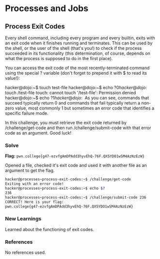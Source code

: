 # Processes and Jobs

## Process Exit Codes
Every shell command, including every program and every builtin, exits with an exit code when it finishes running and terminates. This can be used by the shell, or the user of the shell (that's you!) to check if the process succeeded in its functionality (this determination, of course, depends on what the process is supposed to do in the first place).

You can access the exit code of the most recently-terminated command using the special ? variable (don't forget to prepend it with $ to read its value!):

hacker@dojo:~$ touch test-file
hacker@dojo:~$ echo $?
0
hacker@dojo:~$ touch /test-file
touch: cannot touch '/test-file': Permission denied
hacker@dojo:~$ echo $?
1
hacker@dojo:~$
As you can see, commands that succeed typically return 0 and commands that fail typically return a non-zero value, most commonly 1 but sometimes an error code that identifies a specific failure mode.

In this challenge, you must retrieve the exit code returned by /challenge/get-code and then run /challenge/submit-code with that error code as an argument. Good luck!

### Solve
**Flag:** `pwn.college{g47-ezvfgAmDPAdd3hyvEhQ-76F.QX5YDO1wSM4AzNzEzW}`

Opened a file, checked it's exit code and used it with another file as an argument to get the flag.

```bash
hacker@processes~process-exit-codes:~$ /challenge/get-code
Exiting with an error code!
hacker@processes~process-exit-codes:~$ echo $?
236
hacker@processes~process-exit-codes:~$ /challenge/submit-code 236
CORRECT! Here is your flag:
pwn.college{g47-ezvfgAmDPAdd3hyvEhQ-76F.QX5YDO1wSM4AzNzEzW}
```

### New Learnings
Learned about the functioning of exit codes.

### References 
No references used.
